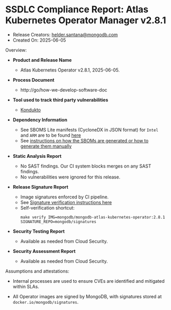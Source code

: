SSDLC Compliance Report: Atlas Kubernetes Operator Manager v2.8.1
=================================================================

- Release Creators: helder.santana@mongodb.com
- Created On:       2025-06-05

Overview:

- **Product and Release Name**

    - Atlas Kubernetes Operator v2.8.1, 2025-06-05.

- **Process Document**
  - http://go/how-we-develop-software-doc

- **Tool used to track third party vulnerabilities**
  - [Kondukto](https://arcticglow.kondukto.io/)

- **Dependency Information**
  - See SBOMS Lite manifests (CycloneDX in JSON format) for `Intel` and `ARM` are to be found [here](.)
  - See [instructions on how the SBOMs are generated or how to generate them manually](../../dev/image-sboms.md)

- **Static Analysis Report**
  - No SAST findings. Our CI system blocks merges on any SAST findings.
  - No vulnerabilities were ignored for this release.

- **Release Signature Report**
  - Image signatures enforced by CI pipeline.
  - See [Signature verification instructions here](../../dev/signed-images.md)
  - Self-verification shortcut:
    ```shell
    make verify IMG=mongodb/mongodb-atlas-kubernetes-operator:2.8.1 SIGNATURE_REPO=mongodb/signatures
    ```

- **Security Testing Report**
  - Available as needed from Cloud Security.

- **Security Assessment Report**
  - Available as needed from Cloud Security.

Assumptions and attestations:

- Internal processes are used to ensure CVEs are identified and mitigated within SLAs.

- All Operator images are signed by MongoDB, with signatures stored at `docker.io/mongodb/signatures`.
